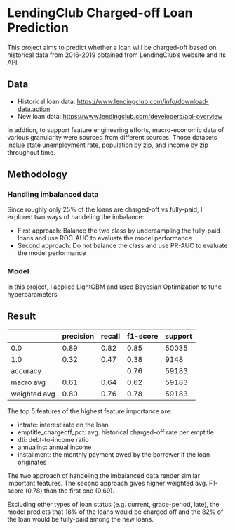# LendingClub Charged-off Loan Prediction
This project aims to predict whether a loan will be charged-off based on historical data from 2016-2019 obtained from LendingClub’s website and its API. 

## Data
  - Historical loan data: https://www.lendingclub.com/info/download-data.action
  - New loan data: https://www.lendingclub.com/developers/api-overview

In addtion, to support feature engineering efforts, macro-economic data of various granularity were sourced from different sources. Those datasets inclue state unemployment rate, population by zip, and income by zip throughout time.

## Methodology
### Handling imbalanced data
Since roughly only 25% of the loans are charged-off vs fully-paid, I explored two ways of handeling the imbalance:

* First approach: Balance the two class by undersampling the fully-paid loans and use ROC-AUC to evaluate the model performance
* Second approach: Do not balance the class and use PR-AUC to evaluate the model performance 

### Model
In this project, I applied LightGBM and used Bayesian Optimization to tune hyperparameters

## Result

|  | precision | recall | f1-score | support |
| ------ | ------ | ------ | ------ | ------ |
| 0.0 | 0.89 | 0.82 | 0.85 | 50035 |
| 1.0 | 0.32 | 0.47 | 0.38 | 9148 |
| accuracy |  |  | 0.76 | 59183 |
| macro avg | 0.61 | 0.64 | 0.62 | 59183 |
| weighted avg | 0.80 | 0.76 | 0.78 | 59183 |

The top 5 features of the highest feature importance are:
* intrate: interest rate on the loan
* emptitle_chargeoff_pct: avg. historical charged-off rate per emptitle
* dti: debt-to-income ratio
* annualinc: annual income
* installment: the monthly payment owed by the borrower if the loan originates

The two approach of handeling the imbalanced data render similar important features. 
The second approach gives higher weighted avg. F1-score (0.78) than the first one (0.69).

Excluding other types of loan status (e.g. current, grace-period, late), the model predicts that 18% of the loans would be charged off and the 82% of the loan would be fully-paid among the new loans. 

